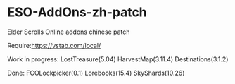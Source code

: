 # ESO-AddOns-zh-patch
Elder Scrolls Online addons chinese patch
	
Require:https://vstab.com/local/

Work in progress:
  LostTreasure(5.04)
  HarvestMap(3.11.4)
  Destinations(3.1.2)
  
Done:
  FCOLockpicker(0.1)
  Lorebooks(15.4)
  SkyShards(10.26)
